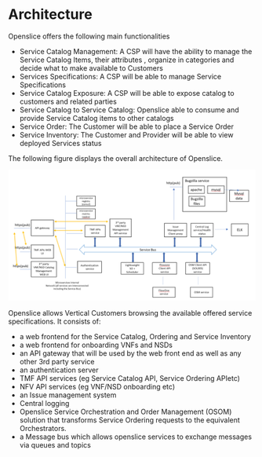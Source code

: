 # Architecture


Openslice offers the following main functionalities
-	Service Catalog Management: A CSP will have the ability to manage the Service Catalog Items, their attributes , organize in categories and decide what to make available to Customers
-	Services Specifications: A CSP will be able to manage Service Specifications
-	Service Catalog Exposure: A CSP will be able to expose catalog to customers and related parties
-	Service Catalog to Service Catalog: Openslice able to consume and provide Service Catalog items to other catalogs
-	Service Order: The Customer will be able to place a Service Order
-	Service Inventory: The Customer and Provider will be able to view deployed Services status


The following figure displays the overall architecture of Openslice.

[![Openslice  architecture](../images/architecture.png)](../images/architecture.png)


Openslice allows Vertical Customers browsing the available offered service specifications. It consists of:
- a web frontend for the Service Catalog, Ordering and Service Inventory
- a web frontend for onboarding VNFs and NSDs
- an API gateway that will be used by the web front end as well as any other 3rd party service
- an authentication server
- TMF API services (eg Service Catalog API, Service Ordering APIetc)
- NFV API services (eg VNF/NSD onboarding etc)
- an Issue management system
- Central logging
- Openslice Service Orchestration and Order Management (OSOM) solution that  transforms Service Ordering requests to the equivalent Orchestrators. 
- a Message bus which allows openslice services to exchange messages via queues and topics
